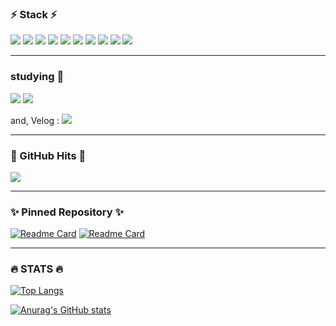 ### ⚡️ Stack ⚡️
<img src="https://img.shields.io/badge/html-E34F26?style=flat-square&logo=html5&logoColor=white"/> <img src="https://img.shields.io/badge/css-1572B6?style=flat-square&logo=css3&logoColor=white"/> <img src="https://img.shields.io/badge/JavaScript-F7DF1E?style=flat-square&logo=javascript&logoColor=white"/> <img src="https://img.shields.io/badge/jQuery-0769AD?style=flat-square&logo=jquery&logoColor=white"/> <img src="https://img.shields.io/badge/React-61DAFB?style=flat-square&logo=react&logoColor=white"/> <img src="https://img.shields.io/badge/Next.js-000000?style=flat-square&logo=next.js&logoColor=white"/> <img src="https://img.shields.io/badge/TypeScript-3178C6?style=flat-square&logo=typescript&logoColor=white"/> <img src="https://img.shields.io/badge/StyledComponent-DB7093?style=flat-square&logo=styled-components&logoColor=white"/> <img src="https://img.shields.io/badge/ReactNative-61DAFB?style=flat-square&logo=react&logoColor=white"/> <img src="https://img.shields.io/badge/GCP-4285F4?style=flat-square&logo=googlecloud&logoColor=white"/> 


---
### studying 💫
<img src="https://img.shields.io/badge/Firebase-FFCA28?style=flat-square&logo=firebase&logoColor=white"/> <img src="https://img.shields.io/badge/AWS-232F3E?style=flat-square&logo=amazonaws&logoColor=white"/>

and, Velog : <a href="https://velog.io/@nej1044"><img src="https://velog-readme-stats.vercel.app/api/badge?name=nej1044"/></a>

---
### 🌼 GitHub Hits 🌼
<a href="https://github.com/nej1044"><img src="https://hits.seeyoufarm.com/api/count/incr/badge.svg?url=https%3A%2F%2Fgithub.com%2Fnej1044&count_bg=%23555555&title_bg=%23555555&icon=github.svg&icon_color=%23E7E7E7&title=GitHub&edge_flat=false)](https://hits.seeyoufarm.com"/></a>

---
### ✨ Pinned Repository ✨

[![Readme Card](https://github-readme-stats.vercel.app/api/pin/?username=nej1044&repo=GoodNeighbors)](https://github.com/nej1044/GoodNeighbors)
[![Readme Card](https://github-readme-stats.vercel.app/api/pin/?username=nej1044&repo=codecamp-04)](https://github.com/nej1044/codecamp-04)

---

### 🔥 STATS 🔥

[![Top Langs](https://github-readme-stats.vercel.app/api/top-langs/?username=nej1044&layout=compact)](https://github.com/nej1044/github-readme-stats)

[![Anurag's GitHub stats](https://github-readme-stats.vercel.app/api?username=nej1044)](https://github.com/nej1044/github-readme-stats)
